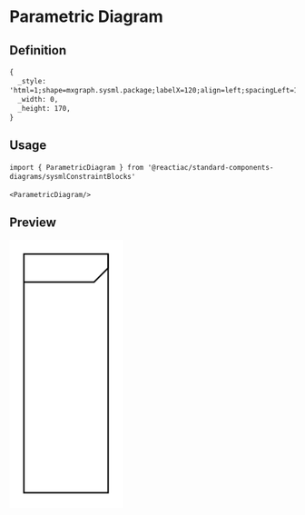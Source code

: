 # Parametric Diagram

## Definition

```
{
  _style: 'html=1;shape=mxgraph.sysml.package;labelX=120;align=left;spacingLeft=10;overflow=fill;whiteSpace=wrap;recursiveResize=0;',
  _width: 0,
  _height: 170,
}
```

## Usage

```
import { ParametricDiagram } from '@reactiac/standard-components-diagrams/sysmlConstraintBlocks'

<ParametricDiagram/>
```

## Preview

<img src="./parametric-diagram.png" width="200"/>
